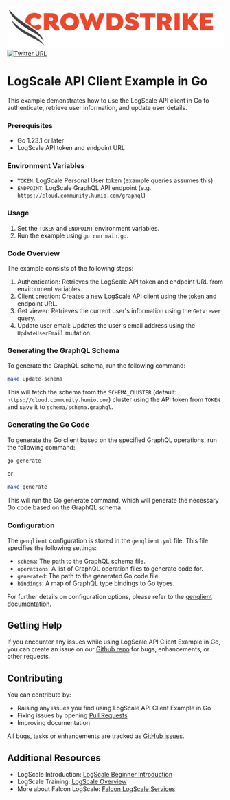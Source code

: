 ![CrowdStrike Falcon](https://raw.githubusercontent.com/CrowdStrike/falconpy/main/docs/asset/cs-logo.png) [![Twitter URL](https://img.shields.io/twitter/url?label=Follow%20%40CrowdStrike&style=social&url=https%3A%2F%2Ftwitter.com%2FCrowdStrike)](https://twitter.com/CrowdStrike)<br/>

# LogScale API Client Example in Go
This example demonstrates how to use the LogScale API client in Go to authenticate, retrieve user information, and
update user details.

### Prerequisites

* Go 1.23.1 or later
* LogScale API token and endpoint URL

### Environment Variables

* `TOKEN`: LogScale Personal User token (example queries assumes this)
* `ENDPOINT`: LogScale GraphQL API endpoint (e.g. `https://cloud.community.humio.com/graphql`)

### Usage

1. Set the `TOKEN` and `ENDPOINT` environment variables.
2. Run the example using `go run main.go`.

### Code Overview

The example consists of the following steps:

1. Authentication: Retrieves the LogScale API token and endpoint URL from environment variables.
2. Client creation: Creates a new LogScale API client using the token and endpoint URL.
3. Get viewer: Retrieves the current user's information using the `GetViewer` query.
4. Update user email: Updates the user's email address using the `UpdateUserEmail` mutation.

### Generating the GraphQL Schema

To generate the GraphQL schema, run the following command:

```bash
make update-schema
```

This will fetch the schema from the `SCHEMA_CLUSTER` (default: `https://cloud.community.humio.com`) cluster using the API token from `TOKEN` and save it to `schema/schema.graphql`.

### Generating the Go Code

To generate the Go client based on the specified GraphQL operations, run the following command:

```bash
go generate
```

or

```bash
make generate
```

This will run the Go generate command, which will generate the necessary Go code based on the GraphQL schema.

### Configuration

The `genqlient` configuration is stored in the `genqlient.yml` file. This file specifies the following settings:

* `schema`: The path to the GraphQL schema file.
* `operations`: A list of GraphQL operation files to generate code for.
* `generated`: The path to the generated Go code file.
* `bindings`: A map of GraphQL type bindings to Go types.

For further details on configuration options, please refer to
the [genqlient documentation](https://github.com/Khan/genqlient).

## Getting Help
If you encounter any issues while using LogScale API Client Example in Go, you can create an issue on our [Github repo](https://github.com/CrowdStrike/logscale-go-api-client-example) for bugs, enhancements, or other requests.

## Contributing
You can contribute by:

* Raising any issues you find using LogScale API Client Example in Go
* Fixing issues by opening [Pull Requests](https://github.com/CrowdStrike/logscale-go-api-client-example/pulls)
* Improving documentation

All bugs, tasks or enhancements are tracked as [GitHub issues](https://github.com/CrowdStrike/logscale-go-api-client-example/issues).

## Additional Resources
 - LogScale Introduction: [LogScale Beginner Introduction](https://library.humio.com/training/training-getting-started.html)
 - LogScale Training: [LogScale Overview](https://library.humio.com/training/training-fc.html)
 - More about Falcon LogScale: [Falcon LogScale Services](https://www.crowdstrike.com/services/falcon-logscale/)
